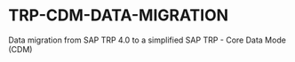 # TRP-CDM-DATA-MIGRATION

Data migration from SAP TRP 4.0 to a simplified SAP TRP - Core Data Mode (CDM)

